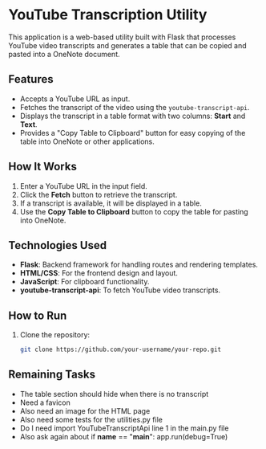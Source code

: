# YouTube Transcription Utility

This application is a web-based utility built with Flask that processes YouTube video transcripts and generates a table that can be copied and pasted into a OneNote document.

## Features

- Accepts a YouTube URL as input.
- Fetches the transcript of the video using the `youtube-transcript-api`.
- Displays the transcript in a table format with two columns: **Start** and **Text**.
- Provides a "Copy Table to Clipboard" button for easy copying of the table into OneNote or other applications.

## How It Works

1. Enter a YouTube URL in the input field.
2. Click the **Fetch** button to retrieve the transcript.
3. If a transcript is available, it will be displayed in a table.
4. Use the **Copy Table to Clipboard** button to copy the table for pasting into OneNote.

## Technologies Used

- **Flask**: Backend framework for handling routes and rendering templates.
- **HTML/CSS**: For the frontend design and layout.
- **JavaScript**: For clipboard functionality.
- **youtube-transcript-api**: To fetch YouTube video transcripts.

## How to Run

1. Clone the repository:
   ```bash
   git clone https://github.com/your-username/your-repo.git

## Remaining Tasks
- The table section should hide when there is no transcript
- Need a favicon
- Also need an image for the HTML page
- Also need some tests for the utilities.py file
- Do I need import YouTubeTranscriptApi line 1 in the main.py file
- Also ask again about if __name__ == "__main__": app.run(debug=True)
